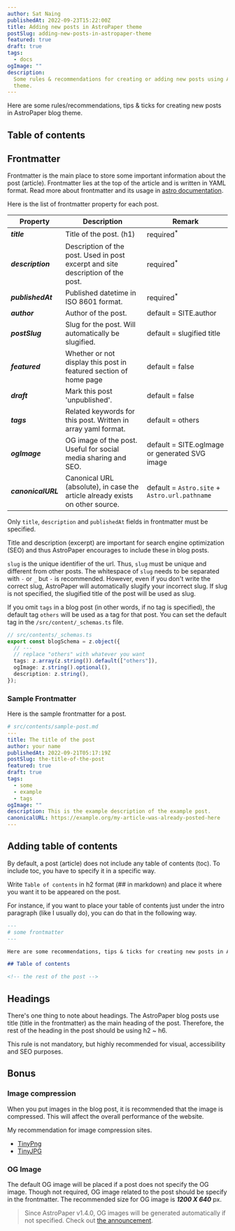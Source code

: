 ```yaml
---
author: Sat Naing
publishedAt: 2022-09-23T15:22:00Z
title: Adding new posts in AstroPaper theme
postSlug: adding-new-posts-in-astropaper-theme
featured: true
draft: true
tags:
  - docs
ogImage: ""
description:
  Some rules & recommendations for creating or adding new posts using AstroPaper
  theme.
---
```


Here are some rules/recommendations, tips & ticks for creating new posts in AstroPaper blog theme.

## Table of contents

## Frontmatter

Frontmatter is the main place to store some important information about the post (article). Frontmatter lies at the top of the article and is written in YAML format. Read more about frontmatter and its usage in [astro documentation](https://docs.astro.build/en/guides/markdown-content/).

Here is the list of frontmatter property for each post.

| Property           | Description                                                                     | Remark                                        |
| ------------------ | ------------------------------------------------------------------------------- | --------------------------------------------- |
| **_title_**        | Title of the post. (h1)                                                         | required<sup>\*</sup>                         |
| **_description_**  | Description of the post. Used in post excerpt and site description of the post. | required<sup>\*</sup>                         |
| **_publishedAt_**  | Published datetime in ISO 8601 format.                                          | required<sup>\*</sup>                         |
| **_author_**       | Author of the post.                                                             | default = SITE.author                         |
| **_postSlug_**     | Slug for the post. Will automatically be slugified.                             | default = slugified title                     |
| **_featured_**     | Whether or not display this post in featured section of home page               | default = false                               |
| **_draft_**        | Mark this post 'unpublished'.                                                   | default = false                               |
| **_tags_**         | Related keywords for this post. Written in array yaml format.                   | default = others                              |
| **_ogImage_**      | OG image of the post. Useful for social media sharing and SEO.                  | default = SITE.ogImage or generated SVG image |
| **_canonicalURL_** | Canonical URL (absolute), in case the article already exists on other source.   | default = `Astro.site` + `Astro.url.pathname` |

Only `title`, `description` and `publishedAt` fields in frontmatter must be specified.

Title and description (excerpt) are important for search engine optimization (SEO) and thus AstroPaper encourages to include these in blog posts.

`slug` is the unique identifier of the url. Thus, `slug` must be unique and different from other posts. The whitespace of `slug` needs to be separated with `-` or `_` but `-` is recommended. However, even if you don't write the correct slug, AstroPaper will automatically slugify your incorrect slug. If slug is not specified, the slugified title of the post will be used as slug.

If you omit `tags` in a blog post (in other words, if no tag is specified), the default tag `others` will be used as a tag for that post. You can set the default tag in the `/src/content/_schemas.ts` file.

```ts
// src/contents/_schemas.ts
export const blogSchema = z.object({
  // ---
  // replace "others" with whatever you want
  tags: z.array(z.string()).default(["others"]),
  ogImage: z.string().optional(),
  description: z.string(),
});
```

### Sample Frontmatter

Here is the sample frontmatter for a post.

```yaml
# src/contents/sample-post.md
---
title: The title of the post
author: your name
publishedAt: 2022-09-21T05:17:19Z
postSlug: the-title-of-the-post
featured: true
draft: true
tags:
  - some
  - example
  - tags
ogImage: ""
description: This is the example description of the example post.
canonicalURL: https://example.org/my-article-was-already-posted-here
---
```

## Adding table of contents

By default, a post (article) does not include any table of contents (toc). To include toc, you have to specify it in a specific way.

Write `Table of contents` in h2 format (## in markdown) and place it where you want it to be appeared on the post.

For instance, if you want to place your table of contents just under the intro paragraph (like I usually do), you can do that in the following way.

```md
---
# some frontmatter
---

Here are some recommendations, tips & ticks for creating new posts in AstroPaper blog theme.

## Table of contents

<!-- the rest of the post -->
```

## Headings

There's one thing to note about headings. The AstroPaper blog posts use title (title in the frontmatter) as the main heading of the post. Therefore, the rest of the heading in the post should be using h2 \~ h6.

This rule is not mandatory, but highly recommended for visual, accessibility and SEO purposes.

## Bonus

### Image compression

When you put images in the blog post, it is recommended that the image is compressed. This will affect the overall performance of the website.

My recommendation for image compression sites.

- [TinyPng](https://tinypng.com/)
- [TinyJPG](https://tinyjpg.com/)

### OG Image

The default OG image will be placed if a post does not specify the OG image. Though not required, OG image related to the post should be specify in the frontmatter. The recommended size for OG image is **_1200 X 640_** px.

> Since AstroPaper v1.4.0, OG images will be generated automatically if not specified. Check out [the announcement](https://astro-paper.pages.dev/posts/dynamic-og-image-generation-in-astropaper-blog-posts/).
